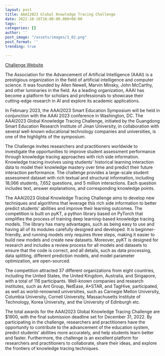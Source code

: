 ```yaml
---
layout: post
title: AAAI2023 Global Knowledge Tracing Challenge
date: 2022-10-16T16:00:00.000+00:00
tags: ''
categories: []
author: ''
post_image: "/assets/images/1_02.png"
post_format: ''
trending: true

---
```

[Challenge Website](http://ai4ed.cc/competitions/aaai2023competition)

The Association for the Advancement of Artificial Intelligence (AAAI) is a prestigious organization in the field of artificial intelligence and computer science. It was founded by Allen Newell, Marvin Minsky, John McCarthy, and other luminaries in the field. As a leading organization, AAAI has become a platform for scholars and professionals to showcase their cutting-edge research in AI and explore its academic applications.

In February 2023, the AAAI2023 Smart Education Symposium will be held in conjunction with the AAAI 2023 conference in Washington, DC. The AAAI2023 Global Knowledge Tracing Challenge, initiated by the Guangdong Smart Education Research Institute of Jinan University, in collaboration with several well-known educational technology companies and universities, is one of the highlights of the symposium.

The Challenge invites researchers and practitioners worldwide to investigate the opportunities to improve student assessment performance through knowledge tracing approaches with rich side information. Knowledge tracing involves using students' historical learning interaction data to model their knowledge mastery over time and predict their future interaction performance. The challenge provides a large-scale student assessment dataset with rich textual and structural information, including 18,066 students, 7,652 questions, and 5 million interactions. Each question includes text, answer explanations, and corresponding knowledge points.

The AAAI2023 Global Knowledge Tracing Challenge aims to develop new techniques and algorithms that leverage this rich side information to better predict students' abilities and improve their learning outcomes. The competition is built on pyKT, a python library based on PyTorch that simplifies the process of training deep learning-based knowledge tracing models. The library has many advantages, such as being easy to use and having all of its modules carefully designed and developed. It is beginner-friendly, and running models only requires three steps, making it easier to build new models and create new datasets. Moreover, pyKT is designed for research and includes a review process for all models and datasets to ensure that the code is correct, and all details, such as data processing, data splitting, different prediction models, and model parameter optimization, are open-sourced.

The competition attracted 37 different organizations from eight countries, including the United States, the United Kingdom, Australia, and Singapore, with a total of 116 participants. Well-known companies and research institutes, such as Ant Group, NetEase, A*STAR, and TagHive, participated, as well as world-renowned universities, such as Carnegie Mellon University, Columbia University, Cornell University, Massachusetts Institute of Technology, Korea University, and the University of Edinburgh etc.

The total awards for the AAAI2023 Global Knowledge Tracing Challenge are $1900, with the final submission deadline set for December 31, 2022. By participating in the challenge, researchers and practitioners have the opportunity to contribute to the advancement of the education system, predict students' abilities more accurately, and help students learn better and faster. Furthermore, the challenge is an excellent platform for researchers and practitioners to collaborate, share their ideas, and explore the frontiers of knowledge tracing techniques.